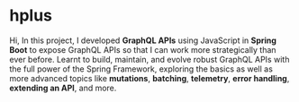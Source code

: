 
# hplus

Hi, In this project, I developed **GraphQL APIs** using JavaScript in **Spring Boot** to expose GraphQL APIs so that I can work more strategically than ever before. Learnt to build, maintain, and evolve robust GraphQL APIs with the full power of the Spring Framework, exploring the basics as well as more advanced topics like **mutations**, **batching**, **telemetry**, **error handling**, **extending an API**, and more.
